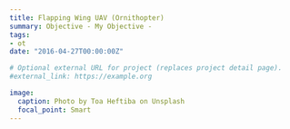 ```yaml
---
title: Flapping Wing UAV (Ornithopter)
summary: Objective - My Objective -
tags:
- ot
date: "2016-04-27T00:00:00Z"

# Optional external URL for project (replaces project detail page).
#external_link: https://example.org

image:
  caption: Photo by Toa Heftiba on Unsplash
  focal_point: Smart
---
```

